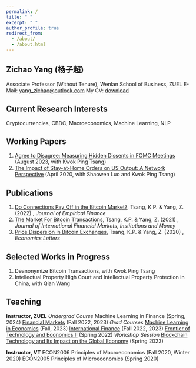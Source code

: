 ```yaml
---
permalink: /
title: " "
excerpt: " "
author_profile: true
redirect_from: 
  - /about/
  - /about.html
---
```

## Zichao Yang (杨子超)
Associate Professor (Without Tenure), Wenlan School of Business, ZUEL
E-Mail: yang_zichao@outlook.com
My CV: [download](https://www.dropbox.com/scl/fi/yaiikhg3go95vl1977z9v/ZichaoYang_CV.pdf?rlkey=tlj5dkl142l5la7u2hs99bi3s&dl=0)

## Current Research Interests
Cryptocurrencies, CBDC, Macroeconomics, Machine Learning, NLP

## Working Papers
1. [Agree to Disagree: Measuring Hidden Dissents in FOMC Meetings](https://ssrn.com/abstract=4546049) (August 2023, with Kwok Ping Tsang)
2. [The Impact of Stay-at-Home Orders on US Output: A Network Perspective](https://ssrn.com/abstract=3571866) (April 2020, with Shaowen Luo and Kwok Ping Tsang)

## Publications
1. [Do Connections Pay Off in the Bitcoin Market?](https://doi.org/10.1016/j.jempfin.2022.02.001), Tsang, K.P. & Yang, Z. (2022) , *Journal of Empirical Finance*
2. [The Market For Bitcoin Transactions](https://doi.org/10.1016/j.intfin.2021.101282), Tsang, K.P. & Yang, Z. (2021) , *Journal of International Financial Markets, Institutions and Money*
3. [Price Dispersion in Bitcoin Exchanges](https://doi.org/10.1016/j.econlet.2020.109379), Tsang, K.P. & Yang, Z. (2020) , *Economics Letters*

## Selected Works in Progress
1. Deanonymize Bitcoin Transactions, with Kwok Ping Tsang
2. Intellectual Property High Court and Intellectual Property Protection in China, with Qian Wang

## Teaching
**Instructor, ZUEL**
*Undergrad Course*
Machine Learning in Finance (Spring, 2024)
[Financial Markets](https://yzc.me/teaching/zuel-finmkt) (Fall 2022, 2023)
*Grad Courses*
[Machine Learning in Economics](https://yzc.me/teaching/zuel-ml) (Fall, 2023)
[International Finance](https://yzc.me/teaching/zuel-intfin) (Fall 2022, 2023)
[Frontier of Technology and Economics II](https://yzc.me/teaching/zuel-frontier) (Spring 2022)
*Workshop Session*
[Blockchain Technology and Its Impact on the Global Economy](https://yzc.me/teaching/btc-talk) (Spring 2023)

**Instructor, VT**
ECON2006 Principles of Macroeconomics (Fall 2020, Winter 2020)
ECON2005 Principles of Microeconomics (Spring 2020)
